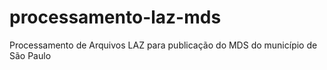 # processamento-laz-mds
Processamento de Arquivos LAZ para publicação do MDS do município de São Paulo
